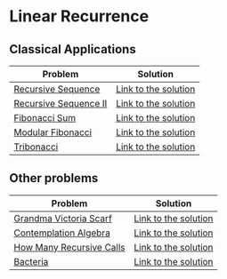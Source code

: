 # Linear Recurrence

## Classical Applications

Problem | Solution
------- | --------
[Recursive Sequence](https://www.spoj.com/problems/SEQ/) | [Link to the solution](https://github.com/danielvitor2d/Problem-Set/blob/main/LinearRecurrence/Recursive-Sequence/Recursive-Sequence.cpp)
[Recursive Sequence II](https://www.spoj.com/problems/SPP/) | [Link to the solution](https://github.com/danielvitor2d/Problem-Set/blob/main/LinearRecurrence/Recursive-Sequence-II/Recursive-Sequence-II.cpp)
[Fibonacci Sum](https://www.spoj.com/problems/FIBOSUM/) | [Link to the solution](https://github.com/danielvitor2d/Problem-Set/blob/main/LinearRecurrence/Fibonacci-Sum/Fibonacci-Sum.cpp)
[Modular Fibonacci](https://onlinejudge.org/index.php?option=com_onlinejudge&Itemid=8&category=790&page=show_problem&problem=1170) | [Link to the solution](https://github.com/danielvitor2d/Problem-Set/blob/main/LinearRecurrence/ModularFibonacci/ModularFibonacci.cpp)
[Tribonacci](https://onlinejudge.org/index.php?option=com_onlinejudge&Itemid=8&page=show_problem&problem=3914) | [Link to the solution](https://github.com/danielvitor2d/Problem-Set/blob/main/LinearRecurrence/Tribonacci/Tribonacci.cpp)

## Other problems

Problem | Solution
------- | --------
[Grandma Victoria Scarf](https://www.urionlinejudge.com.br/judge/en/problems/view/2439) | [Link to the solution](https://github.com/danielvitor2d/Problem-Set/blob/main/LinearRecurrence/Grandma-Victoria-Scarf/Grandma-Victoria-Scarf.cpp)
[Contemplation Algebra](https://onlinejudge.org/index.php?option=com_onlinejudge&Itemid=8&category=790&page=show_problem&problem=1596) | [Link to the solution](https://github.com/danielvitor2d/Problem-Set/blob/main/LinearRecurrence/ContemplationAlgebra/ContemplationAlgebra.cpp)
[How Many Recursive Calls](https://www.urionlinejudge.com.br/judge/pt/problems/view/1033) | [Link to the solution](https://github.com/danielvitor2d/Problem-Set/blob/main/LinearRecurrence/HowManyRecursiveCalls/HowManyRecursiveCalls.cpp)
[Bacteria](https://www.urionlinejudge.com.br/judge/pt/problems/view/1422) | [Link to the solution](https://github.com/danielvitor2d/Problem-Set/blob/main/LinearRecurrence/Bacteria/Bacteria.cpp)

